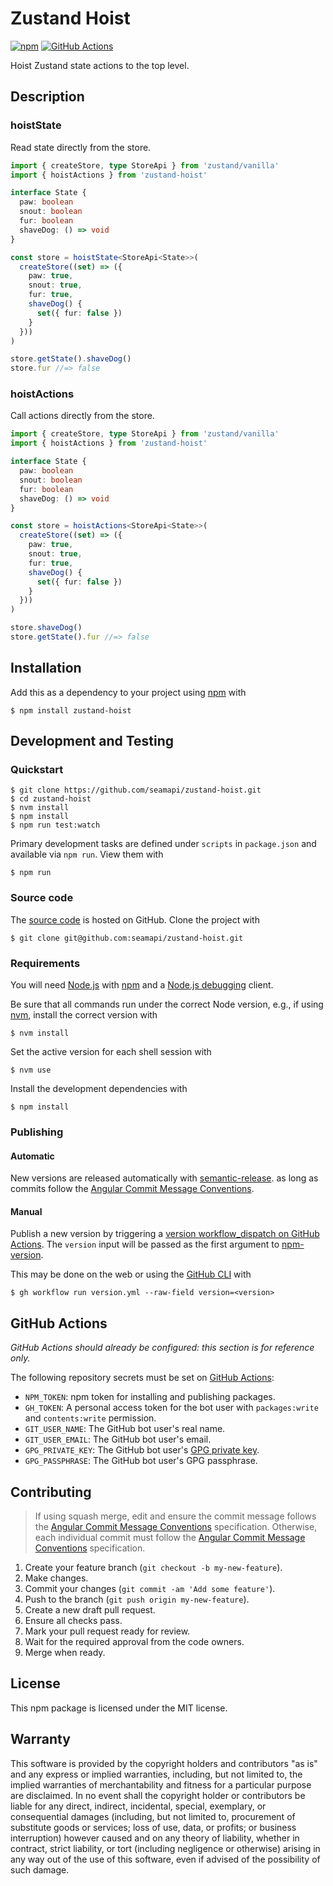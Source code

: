 # Zustand Hoist

[![npm](https://img.shields.io/npm/v/zustand-hoist.svg)](https://www.npmjs.com/package/zustand-hoist)
[![GitHub Actions](https://github.com/seamapi/zustand-hoist/actions/workflows/check.yml/badge.svg)](https://github.com/seamapi/zustand-hoist/actions/workflows/check.yml)

Hoist Zustand state actions to the top level.

## Description

### hoistState

Read state directly from the store.

```ts
import { createStore, type StoreApi } from 'zustand/vanilla'
import { hoistActions } from 'zustand-hoist'

interface State {
  paw: boolean
  snout: boolean
  fur: boolean
  shaveDog: () => void
}

const store = hoistState<StoreApi<State>>(
  createStore((set) => ({
    paw: true,
    snout: true,
    fur: true,
    shaveDog() {
      set({ fur: false })
    }
  }))
)

store.getState().shaveDog()
store.fur //=> false
```

### hoistActions

Call actions directly from the store.

```ts
import { createStore, type StoreApi } from 'zustand/vanilla'
import { hoistActions } from 'zustand-hoist'

interface State {
  paw: boolean
  snout: boolean
  fur: boolean
  shaveDog: () => void
}

const store = hoistActions<StoreApi<State>>(
  createStore((set) => ({
    paw: true,
    snout: true,
    fur: true,
    shaveDog() {
      set({ fur: false })
    }
  }))
)

store.shaveDog()
store.getState().fur //=> false
```

## Installation

Add this as a dependency to your project using [npm] with

```
$ npm install zustand-hoist
```

[npm]: https://www.npmjs.com/

## Development and Testing

### Quickstart

```
$ git clone https://github.com/seamapi/zustand-hoist.git
$ cd zustand-hoist
$ nvm install
$ npm install
$ npm run test:watch
```

Primary development tasks are defined under `scripts` in `package.json`
and available via `npm run`.
View them with

```
$ npm run
```

### Source code

The [source code] is hosted on GitHub.
Clone the project with

```
$ git clone git@github.com:seamapi/zustand-hoist.git
```

[source code]: https://github.com/seamapi/zustand-hoist

### Requirements

You will need [Node.js] with [npm] and a [Node.js debugging] client.

Be sure that all commands run under the correct Node version, e.g.,
if using [nvm], install the correct version with

```
$ nvm install
```

Set the active version for each shell session with

```
$ nvm use
```

Install the development dependencies with

```
$ npm install
```

[Node.js]: https://nodejs.org/
[Node.js debugging]: https://nodejs.org/en/docs/guides/debugging-getting-started/
[npm]: https://www.npmjs.com/
[nvm]: https://github.com/creationix/nvm

### Publishing

#### Automatic

New versions are released automatically with [semantic-release].
as long as commits follow the [Angular Commit Message Conventions].

[Angular Commit Message Conventions]: https://semantic-release.gitbook.io/semantic-release/#commit-message-format
[semantic-release]: https://semantic-release.gitbook.io/

#### Manual

Publish a new version by triggering a [version workflow_dispatch on GitHub Actions].
The `version` input will be passed as the first argument to [npm-version].

This may be done on the web or using the [GitHub CLI] with

```
$ gh workflow run version.yml --raw-field version=<version>
```

[GitHub CLI]: https://cli.github.com/
[npm-version]: https://docs.npmjs.com/cli/version
[version workflow_dispatch on GitHub Actions]: https://github.com/seamapi/zustand-hoist/actions?query=workflow%3Aversion

## GitHub Actions

_GitHub Actions should already be configured: this section is for reference only._

The following repository secrets must be set on [GitHub Actions]:

- `NPM_TOKEN`: npm token for installing and publishing packages.
- `GH_TOKEN`: A personal access token for the bot user with
  `packages:write` and `contents:write` permission.
- `GIT_USER_NAME`: The GitHub bot user's real name.
- `GIT_USER_EMAIL`: The GitHub bot user's email.
- `GPG_PRIVATE_KEY`: The GitHub bot user's [GPG private key].
- `GPG_PASSPHRASE`: The GitHub bot user's GPG passphrase.

[GitHub Actions]: https://github.com/features/actions
[GPG private key]: https://github.com/marketplace/actions/import-gpg#prerequisites

## Contributing

> If using squash merge, edit and ensure the commit message follows the [Angular Commit Message Conventions] specification.
> Otherwise, each individual commit must follow the [Angular Commit Message Conventions] specification.

1. Create your feature branch (`git checkout -b my-new-feature`).
2. Make changes.
3. Commit your changes (`git commit -am 'Add some feature'`).
4. Push to the branch (`git push origin my-new-feature`).
5. Create a new draft pull request.
6. Ensure all checks pass.
7. Mark your pull request ready for review.
8. Wait for the required approval from the code owners.
9. Merge when ready.

[Angular Commit Message Conventions]: https://semantic-release.gitbook.io/semantic-release/#commit-message-format

## License

This npm package is licensed under the MIT license.

## Warranty

This software is provided by the copyright holders and contributors "as is" and
any express or implied warranties, including, but not limited to, the implied
warranties of merchantability and fitness for a particular purpose are
disclaimed. In no event shall the copyright holder or contributors be liable for
any direct, indirect, incidental, special, exemplary, or consequential damages
(including, but not limited to, procurement of substitute goods or services;
loss of use, data, or profits; or business interruption) however caused and on
any theory of liability, whether in contract, strict liability, or tort
(including negligence or otherwise) arising in any way out of the use of this
software, even if advised of the possibility of such damage.
